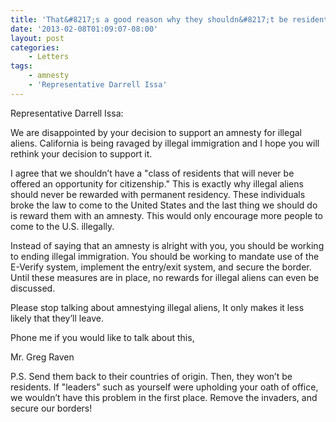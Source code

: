 ```yaml
---
title: 'That&#8217;s a good reason why they shouldn&#8217;t be residents in the first place'
date: '2013-02-08T01:09:07-08:00'
layout: post
categories:
    - Letters
tags:
    - amnesty
    - 'Representative Darrell Issa'
---
```


Representative Darrell Issa:

We are disappointed by your decision to support an amnesty for illegal aliens. California is being ravaged by illegal immigration and I hope you will rethink your decision to support it.  
  
I agree that we shouldn’t have a "class of residents that will never be offered an opportunity for citizenship." This is exactly why illegal aliens should never be rewarded with permanent residency. These individuals broke the law to come to the United States and the last thing we should do is reward them with an amnesty. This would only encourage more people to come to the U.S. illegally.

Instead of saying that an amnesty is alright with you, you should be working to ending illegal immigration. You should be working to mandate use of the E-Verify system, implement the entry/exit system, and secure the border. Until these measures are in place, no rewards for illegal aliens can even be discussed.

Please stop talking about amnestying illegal aliens, It only makes it less likely that they’ll leave.

Phone me if you would like to talk about this,

Mr. Greg Raven

P.S. Send them back to their countries of origin. Then, they won’t be residents. If "leaders" such as yourself were upholding your oath of office, we wouldn’t have this problem in the first place. Remove the invaders, and secure our borders!